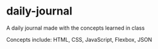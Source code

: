 # daily-journal
A daily journal made with the concepts learned in class

Concepts include: HTML, CSS, JavaScript, Flexbox, JSON